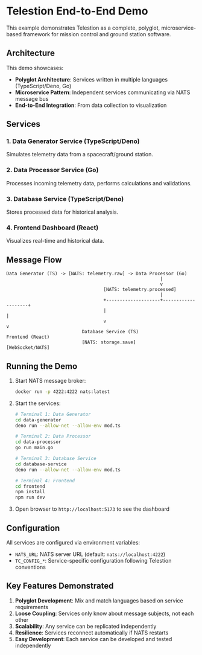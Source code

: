 # Telestion End-to-End Demo

This example demonstrates Telestion as a complete, polyglot, microservice-based framework for mission control and ground station software.

## Architecture

This demo showcases:

- **Polyglot Architecture**: Services written in multiple languages (TypeScript/Deno, Go)
- **Microservice Pattern**: Independent services communicating via NATS message bus
- **End-to-End Integration**: From data collection to visualization

## Services

### 1. Data Generator Service (TypeScript/Deno)
Simulates telemetry data from a spacecraft/ground station.

### 2. Data Processor Service (Go)
Processes incoming telemetry data, performs calculations and validations.

### 3. Database Service (TypeScript/Deno)
Stores processed data for historical analysis.

### 4. Frontend Dashboard (React)
Visualizes real-time and historical data.

## Message Flow

```
Data Generator (TS) -> [NATS: telemetry.raw] -> Data Processor (Go)
                                                         |
                                                         v
                                    [NATS: telemetry.processed]
                                                         |
                                    +--------------------+--------------------+
                                    |                                         |
                                    v                                         v
                            Database Service (TS)                    Frontend (React)
                            [NATS: storage.save]                   [WebSocket/NATS]
```

## Running the Demo

1. Start NATS message broker:
   ```bash
   docker run -p 4222:4222 nats:latest
   ```

2. Start the services:
   ```bash
   # Terminal 1: Data Generator
   cd data-generator
   deno run --allow-net --allow-env mod.ts
   
   # Terminal 2: Data Processor
   cd data-processor
   go run main.go
   
   # Terminal 3: Database Service
   cd database-service
   deno run --allow-net --allow-env mod.ts
   
   # Terminal 4: Frontend
   cd frontend
   npm install
   npm run dev
   ```

3. Open browser to `http://localhost:5173` to see the dashboard

## Configuration

All services are configured via environment variables:

- `NATS_URL`: NATS server URL (default: `nats://localhost:4222`)
- `TC_CONFIG_*`: Service-specific configuration following Telestion conventions

## Key Features Demonstrated

1. **Polyglot Development**: Mix and match languages based on service requirements
2. **Loose Coupling**: Services only know about message subjects, not each other
3. **Scalability**: Any service can be replicated independently
4. **Resilience**: Services reconnect automatically if NATS restarts
5. **Easy Development**: Each service can be developed and tested independently
